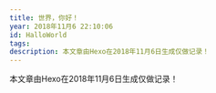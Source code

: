```yaml
---
title: 世界，你好！
year: 2018年11月6 22:10:06
id: HalloWorld
tags:
description: 本文章由Hexo在2018年11月6日生成仅做记录！
---
```

本文章由Hexo在2018年11月6日生成仅做记录！
